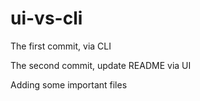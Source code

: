 # ui-vs-cli

The first commit, via CLI

The second commit, update README via UI

Adding some important files
